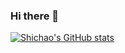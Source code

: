 ### Hi there 👋
[![Shichao's GitHub stats](https://github-readme-stats.vercel.app/api?username=shichaoyuan)](https://github.com/shichaoyuan)

<!--
**shichaoyuan/shichaoyuan** is a ✨ _special_ ✨ repository because its `README.md` (this file) appears on your GitHub profile.

Here are some ideas to get you started:

- 🔭 I’m currently working on ...
- 🌱 I’m currently learning ...
- 👯 I’m looking to collaborate on ...
- 🤔 I’m looking for help with ...
- 💬 Ask me about ...
- 📫 How to reach me: ...
- 😄 Pronouns: ...
- ⚡ Fun fact: ...
-->
